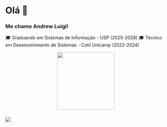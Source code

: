 <h1>Olá 👋</h1>

<h3>Me chamo Andrew Luigi!</h3>

  🎓 Graduando em Sistemas de Informação - USP (2025-2028)
  🎓 Técnico em Desenvolvimento de Sistemas - Cotil Unicamp (2022-2024)

<div align="center">
<a href="https://github.com/AndrewLFL">
<img height="180em" src="https://github-readme-stats.vercel.app/api/top-langs/?username=AndrewLFL&layout=compact&langs_count=7&theme=dracula"/>
</div>


###

<div>
  <a href="https://instagram.com/andrewluigif" target="_blank"><img src="https://img.shields.io/badge/-Instagram-%23E4405F?style=for-the-badge&logo=instagram&logoColor=white" target="_blank"></a>
</div>
